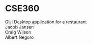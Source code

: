 # CSE360
GUI Desktop application for a restaurant <br />
Jacob Jansen <br />
Craig Wilson <br />
Albert Negoro <br />
